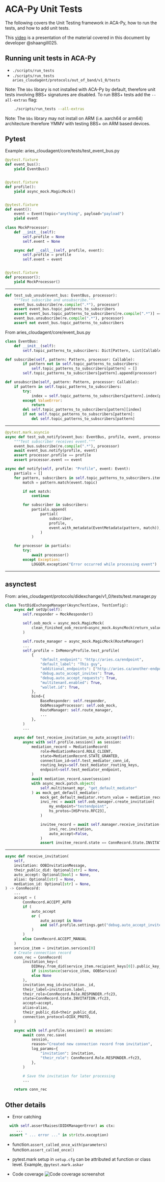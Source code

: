 # ACA-Py Unit Tests

The following covers the Unit Testing framework in ACA-Py, how to run the tests, and how to add unit tests.

This [video](https://youtu.be/yJ6LpAiVNFM) is a presentation of the material covered in this document by
developer @shaangill025.

## Running unit tests in ACA-Py

- `./scripts/run_tests`
- `./scripts/run_tests aries_cloudagent/protocols/out_of_band/v1_0/tests`

Note: The `bbs` library is not installed with ACA-Py by default, therefore unit tests involving BBS+ signatures are disabled. To run BBS+ tests add the `--all-extras` flag:

```bash
    ./scripts/run_tests --all-extras
```

Note: The `bbs` library may not install on ARM (i.e. aarch64 or  arm64) architecture therefore YMMV with testing BBS+ on ARM based devices.

## Pytest

Example: aries_cloudagent/core/tests/test_event_bus.py

```python
@pytest.fixture
def event_bus():
    yield EventBus()


@pytest.fixture
def profile():
    yield async_mock.MagicMock()


@pytest.fixture
def event():
    event = Event(topic="anything", payload="payload")
    yield event
    
class MockProcessor:
    def __init__(self):
        self.profile = None
        self.event = None

    async def __call__(self, profile, event):
        self.profile = profile
        self.event = event


@pytest.fixture
def processor():
    yield MockProcessor()
```

---

```python
def test_sub_unsub(event_bus: EventBus, processor):
    """Test subscribe and unsubscribe."""
    event_bus.subscribe(re.compile(".*"), processor)
    assert event_bus.topic_patterns_to_subscribers
    assert event_bus.topic_patterns_to_subscribers[re.compile(".*")] == [processor]
    event_bus.unsubscribe(re.compile(".*"), processor)
    assert not event_bus.topic_patterns_to_subscribers
```

From aries_cloudagent/core/event_bus.py

```python
class EventBus:
    def __init__(self):
        self.topic_patterns_to_subscribers: Dict[Pattern, List[Callable]] = {}

def subscribe(self, pattern: Pattern, processor: Callable):
        if pattern not in self.topic_patterns_to_subscribers:
            self.topic_patterns_to_subscribers[pattern] = []
        self.topic_patterns_to_subscribers[pattern].append(processor)

def unsubscribe(self, pattern: Pattern, processor: Callable):
    if pattern in self.topic_patterns_to_subscribers:
        try:
            index = self.topic_patterns_to_subscribers[pattern].index(processor)
        except ValueError:
            return
        del self.topic_patterns_to_subscribers[pattern][index]
        if not self.topic_patterns_to_subscribers[pattern]:
            del self.topic_patterns_to_subscribers[pattern]
```

---

```python
@pytest.mark.asyncio
async def test_sub_notify(event_bus: EventBus, profile, event, processor):
    """Test subscriber receives event."""
    event_bus.subscribe(re.compile(".*"), processor)
    await event_bus.notify(profile, event)
    assert processor.profile == profile
    assert processor.event == event
```

```python
async def notify(self, profile: "Profile", event: Event):
    partials = []
    for pattern, subscribers in self.topic_patterns_to_subscribers.items():
        match = pattern.match(event.topic)

        if not match:
            continue

        for subscriber in subscribers:
            partials.append(
                partial(
                    subscriber,
                    profile,
                    event.with_metadata(EventMetadata(pattern, match)),
                )
            )

    for processor in partials:
        try:
            await processor()
        except Exception:
            LOGGER.exception("Error occurred while processing event")
```

---

## asynctest

From: aries_cloudagent/protocols/didexchange/v1_0/tests/test.manager.py

```python
class TestDidExchangeManager(AsyncTestCase, TestConfig):
    async def setUp(self):
        self.responder = MockResponder()

        self.oob_mock = async_mock.MagicMock(
            clean_finished_oob_record=async_mock.AsyncMock(return_value=None)
        )

        self.route_manager = async_mock.MagicMock(RouteManager)
        ...
        self.profile = InMemoryProfile.test_profile(
            {
                "default_endpoint": "http://aries.ca/endpoint",
                "default_label": "This guy",
                "additional_endpoints": ["http://aries.ca/another-endpoint"],
                "debug.auto_accept_invites": True,
                "debug.auto_accept_requests": True,
                "multitenant.enabled": True,
                "wallet.id": True,
            },
            bind={
                BaseResponder: self.responder,
                OobMessageProcessor: self.oob_mock,
                RouteManager: self.route_manager,
                ...
            },
        )
        ...
        
    async def test_receive_invitation_no_auto_accept(self):
        async with self.profile.session() as session:
            mediation_record = MediationRecord(
                role=MediationRecord.ROLE_CLIENT,
                state=MediationRecord.STATE_GRANTED,
                connection_id=self.test_mediator_conn_id,
                routing_keys=self.test_mediator_routing_keys,
                endpoint=self.test_mediator_endpoint,
            )
            await mediation_record.save(session)
            with async_mock.patch.object(
                self.multitenant_mgr, "get_default_mediator"
            ) as mock_get_default_mediator:
                mock_get_default_mediator.return_value = mediation_record
                invi_rec = await self.oob_manager.create_invitation(
                    my_endpoint="testendpoint",
                    hs_protos=[HSProto.RFC23],
                )

                invitee_record = await self.manager.receive_invitation(
                    invi_rec.invitation,
                    auto_accept=False,
                )
                assert invitee_record.state == ConnRecord.State.INVITATION.rfc23
```

---

```python
async def receive_invitation(
    self,
    invitation: OOBInvitationMessage,
    their_public_did: Optional[str] = None,
    auto_accept: Optional[bool] = None,
    alias: Optional[str] = None,
    mediation_id: Optional[str] = None,
) -> ConnRecord:
    ...
    accept = (
        ConnRecord.ACCEPT_AUTO
        if (
            auto_accept
            or (
                auto_accept is None
                and self.profile.settings.get("debug.auto_accept_invites")
            )
        )
        else ConnRecord.ACCEPT_MANUAL
    )
    service_item = invitation.services[0]
    # Create connection record
    conn_rec = ConnRecord(
        invitation_key=(
            DIDKey.from_did(service_item.recipient_keys[0]).public_key_b58
            if isinstance(service_item, OOBService)
            else None
        ),
        invitation_msg_id=invitation._id,
        their_label=invitation.label,
        their_role=ConnRecord.Role.RESPONDER.rfc23,
        state=ConnRecord.State.INVITATION.rfc23,
        accept=accept,
        alias=alias,
        their_public_did=their_public_did,
        connection_protocol=DIDX_PROTO,
    )

    async with self.profile.session() as session:
        await conn_rec.save(
            session,
            reason="Created new connection record from invitation",
            log_params={
                "invitation": invitation,
                "their_role": ConnRecord.Role.RESPONDER.rfc23,
            },
        )

        # Save the invitation for later processing
        ...

    return conn_rec
```

## Other details

- Error catching

```python
  with self.assertRaises(DIDXManagerError) as ctx:
     ...
  assert " ... error ..." in str(ctx.exception)
```
  
- function.`assert_called_once_with(parameters)`
  function.`assert_called_once()`
  
- pytest.mark setup in `setup.cfg`
  can be attributed at function or class level. Example, `@pytest.mark.askar`
  
- Code coverage
  ![Code coverage screenshot](https://i.imgur.com/VhNYcje.png)
